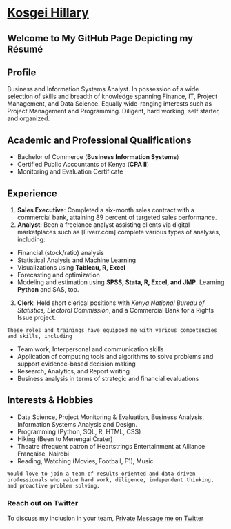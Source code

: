 # [Kosgei Hillary](https://www.twitter.com/kosgei)
## Welcome to My GitHub Page Depicting my Résumé

<!---You can use the [editor on GitHub](https://github.com/koshillary/myresume/edit/master/README.md) to maintain and preview the content for your website in Markdown files.-->

<!---Whenever you commit to this repository, GitHub Pages will run [Jekyll](https://jekyllrb.com/) to rebuild the pages in your site, from the content in your Markdown files.
### Markdown
Markdown is a lightweight and easy-to-use syntax for styling your writing. It includes conventions for
```markdown
Syntax highlighted code block
# Header 1
## Header 2
### Header 3
- Bulleted
- List
1. Numbered
2. List
**Bold** and _Italic_ and `Code` text
[Link](url) and ![Image](src)
For more details see [GitHub Flavored Markdown](https://guides.github.com/features/mastering-markdown/).
### Jekyll Themes
Your Pages site will use the layout and styles from the Jekyll theme you have selected in your [repository settings](https://github.com/koshillary/myresume/settings). The name of this theme is saved in the Jekyll `_config.yml` configuration file.
### Support or Contact
Having trouble with Pages? Check out our [documentation](https://help.github.com/categories/github-pages-basics/) or [contact support](https://github.com/contact) and we’ll help you sort it out.-->

## Profile

Business and Information Systems Analyst. In possession of a wide selection of skills and breadth of knowledge spanning Finance, IT, Project Management, and Data Science. Equally wide-ranging interests such as Project Management and Programming. Diligent, hard working, self starter, and organized.

## Academic and Professional Qualifications

- Bachelor of Commerce (**Business Information Systems**)
- Certified Public Accountants of Kenya (**CPA II**)
- Monitoring and Evaluation Certificate

## Experience

1. **Sales Executive**: Completed a six-month sales contract with a commercial bank, attaining 89 percent of targeted sales performance.
2. **Analyst**: Been a freelance analyst assisting clients via digital marketplaces such as [Fiverr.com] complete various types of analyses, including:
  - Financial (stock/ratio) analysis
  - Statistical Analysis and Machine Learning
  - Visualizations using **Tableau, R, Excel**
  - Forecasting and optimization
  - Modeling and estimation using **SPSS, Stata, R, Excel, and JMP**. Learning **Python** and SAS, too.
3. **Clerk**: Held short clerical positions with _Kenya National Bureau of Statistics, Electoral Commission_, and a Commercial Bank for a Rights Issue project.

`These roles and trainings have equipped me with various competencies and skills, including`
- Team work, Interpersonal and communication skills
- Application of computing tools and algorithms to solve problems and support evidence-based decision making
- Research, Analytics, and Report writing
- Business analysis in terms of strategic and financial evaluations

## Interests & Hobbies
- Data Science, Project Monitoring & Evaluation, Business Analysis, Information Systems Analysis and Design.
- Programming (Python, SQL, R, HTML, CSS)
- Hiking (Been to Menengai Crater)
- Theatre (frequent patron of Heartstrings Entertainment at Alliance Française, Nairobi
- Reading, Watching (Movies, Football, F1), Music

`Would love to join a team of results-oriented and data-driven professionals who value hard work, diligence, independent thinking, and proactive problem solving.`

### Reach out on Twitter
To discuss my inclusion in your team, [Private Message me on Twitter](https://twitter.com/messages/compose?recipient_id=43146159)
